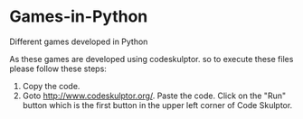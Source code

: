 # Games-in-Python
Different games developed in Python

As these games are developed using codeskulptor. so to execute these files please follow these steps:

1. Copy the code.
2. Goto http://www.codeskulptor.org/. Paste the code. Click on the "Run" button which is the first button in the upper left corner of Code Skulptor.
